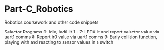 # Part-C_Robotics
Robotics coursework and other code snippets

Selector Programs
0: Idle, led0 lit
1 - 7: LEDX lit and report selector value via uart1 comms
8: Report ir0 value via uart1 comms
9: Early collision function, playing with and reacting to sensor values in a switch
